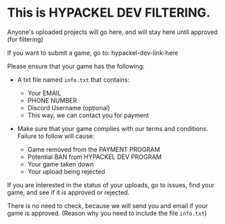 # This is HYPACKEL DEV FILTERING.

Anyone's uploaded projects will go here, and will stay here until approved (for filtering)

If you want to submit a game, go to: hypackel-dev-link-here

Please ensure that your game has the following:
  - A txt file named `info.txt` that contains:
      - Your EMAIL
      - PHONE NUMBER
      - Discord Username (optional)
      - This way, we can contact you for payment

  - Make sure that your game complies with our terms and conditions. Failure to follow will cause:
      - Game removed from the PAYMENT PROGRAM
      - Potential BAN from HYPACKEL DEV PROGRAM
      - Your game taken down
      - Your upload being rejected

If you are interested in the status of your uploads, go to issues, find your game, and see if it is approved or rejected.

There is no need to check, because we will send you and email if your game is approved. (Reason why you need to include the file `info.txt`)
